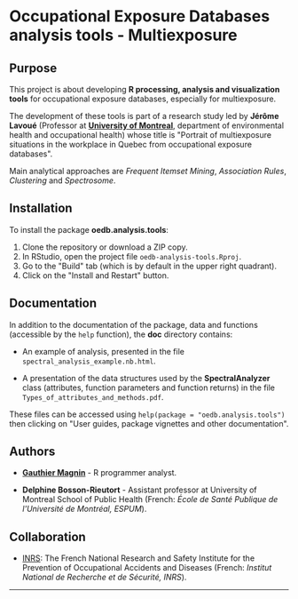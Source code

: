 # Occupational Exposure Databases analysis tools - Multiexposure


## Purpose

This project is about developing **R processing, analysis and visualization tools** for occupational exposure databases, especially for multiexposure.

The development of these tools is part of a research study led by **Jérôme Lavoué** (Professor at [**University of Montreal**](https://recherche.umontreal.ca/english/home/), department of environmental health and occupational health) whose title is "Portrait of multiexposure situations in the workplace in Quebec from occupational exposure databases".

Main analytical approaches are *Frequent Itemset Mining*, *Association Rules*, *Clustering* and *Spectrosome*.


## Installation

To install the package **oedb.analysis.tools**:

1. Clone the repository or download a ZIP copy.
2. In RStudio, open the project file `oedb-analysis-tools.Rproj`.
3. Go to the "Build" tab (which is by default in the upper right quadrant).
4. Click on the "Install and Restart" button.


## Documentation

In addition to the documentation of the package, data and functions (accessible by the `help` function), the **doc** directory contains:

* An example of analysis, presented in the file `spectral_analysis_example.nb.html`.

* A presentation of the data structures used by the **SpectralAnalyzer** class (attributes, function parameters and function returns) in the file `Types_of_attributes_and_methods.pdf`.

These files can be accessed using `help(package = "oedb.analysis.tools")` then clicking on "User guides, package vignettes and other documentation".


## Authors

* [**Gauthier Magnin**](https://fr.linkedin.com/in/gauthier-magnin) - R programmer analyst.

* **Delphine Bosson-Rieutort** - Assistant professor at University of Montreal School of Public Health (French: *École de Santé Publique de l'Université de Montréal, ESPUM*).


## Collaboration

* [INRS](http://en.inrs.fr/): The French National Research and Safety Institute for the Prevention of Occupational Accidents and Diseases (French: *Institut National de Recherche et de Sécurité, INRS*).


---